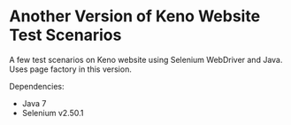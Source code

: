 # Another Version of Keno Website Test Scenarios

A few test scenarios on Keno website using Selenium WebDriver and Java. Uses page factory in this version.

Dependencies:
- Java 7
- Selenium v2.50.1
